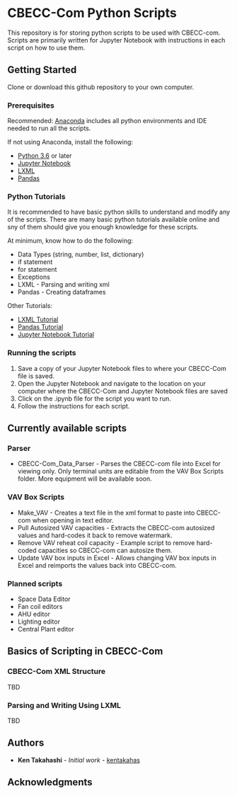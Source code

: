 # CBECC-Com Python Scripts

This repository is for storing python scripts to be used with CBECC-com. Scripts are primarily written for Jupyter Notebook with instructions in each script on how to use them.

## Getting Started

Clone or download this github repository to your own computer. 

### Prerequisites

Recommended: [Anaconda](https://www.anaconda.com/distribution/) includes all python environments and IDE needed to run all the scripts.

If not using Anaconda, install the following:
- [Python 3.6](https://www.python.org/downloads/) or later
- [Jupyter Notebook](https://jupyter.org/install)
- [LXML](https://lxml.de/installation.html)
- [Pandas](https://pandas.pydata.org/getpandas.html)

### Python Tutorials
It is recommended to have basic python skills to understand and modify any of the scripts. There are many basic python tutorials available online and sny of them should give you enough knowledge for these scripts.

At minimum, know how to do the following:
- Data Types (string, number, list, dictionary)
- if statement
- for statement
- Exceptions
- LXML - Parsing and writing xml
- Pandas - Creating dataframes

Other Tutorials:
- [LXML Tutorial](https://lxml.de/tutorial.html)
- [Pandas Tutorial](https://www.learndatasci.com/tutorials/python-pandas-tutorial-complete-introduction-for-beginners/)
- [Jupyter Notebook Tutorial](https://www.dataquest.io/blog/jupyter-notebook-tutorial/)


### Running the scripts

1. Save a copy of your Jupyter Notebook files to where your CBECC-Com file is saved.
2. Open the Jupyter Notebook and navigate to the location on your computer where the CBECC-Com and Jupyter Notebook files are saved
3. Click on the .ipynb file for the script you want to run.
4. Follow the instructions for each script.

## Currently available scripts

### Parser
- CBECC-Com_Data_Parser - Parses the CBECC-com file into Excel for viewing only. Only terminal units are editable from the VAV Box Scripts folder. More equipment will be available soon.

### VAV Box Scripts
- Make_VAV - Creates a text file in the xml format to paste into CBECC-com when opening in text editor.
- Pull Autosized VAV capacities - Extracts the CBECC-com autosized values and hard-codes it back to remove watermark.
- Remove VAV reheat coil capacity - Example script to remove hard-coded capacities so CBECC-com can autosize them.
- Update VAV box inputs in Excel - Allows changing VAV box inputs in Excel and reimports the values back into CBECC-com.

### Planned scripts
- Space Data Editor
- Fan coil editors
- AHU editor
- Lighting editor
- Central Plant editor

## Basics of Scripting in CBECC-Com

### CBECC-Com XML Structure
TBD
### Parsing and Writing Using LXML
TBD


## Authors

* **Ken Takahashi** - *Initial work* - [kentakahas](https://github.com/kentakahas)

## Acknowledgments
